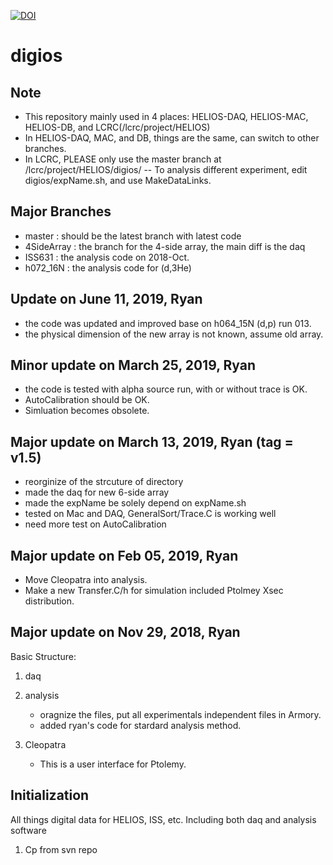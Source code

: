 [![DOI](https://zenodo.org/badge/DOI/10.5281/zenodo.3517238.svg)](https://doi.org/10.5281/zenodo.3517238)

# digios

## Note
- This repository mainly used in 4 places: HELIOS-DAQ, HELIOS-MAC, HELIOS-DB, and LCRC(/lcrc/project/HELIOS)
- In HELIOS-DAQ, MAC, and DB, things are the same, can switch to other branches.
- In LCRC, PLEASE only use the master branch at /lcrc/project/HELIOS/digios/
-- To analysis different experiment, edit digios/expName.sh, and use MakeDataLinks.

## Major Branches
- master : should be the latest branch with latest code
- 4SideArray : the branch for the 4-side array, the main diff is the daq
- ISS631 : the analysis code on 2018-Oct.
- h072_16N : the analysis code for (d,3He)

## Update on June 11, 2019, Ryan
- the code was updated and improved base on h064_15N (d,p) run 013.
- the physical dimension of the new array is not known, assume old array.

## Minor update on March 25, 2019, Ryan
- the code is tested with alpha source run, with or without trace is OK.
- AutoCalibration should be OK.
- Simluation becomes obsolete.

## Major update on March 13, 2019, Ryan (tag = v1.5)
- reorginize of the strcuture of directory
- made the daq for new 6-side array
- made the expName be solely depend on expName.sh 
- tested on Mac and DAQ, GeneralSort/Trace.C is working well
- need more test on AutoCalibration

## Major update on Feb 05, 2019, Ryan
- Move Cleopatra into analysis.
- Make a new Transfer.C/h for simulation included Ptolmey Xsec distribution.

## Major  update on Nov 29, 2018, Ryan
Basic Structure:
1. daq
2. analysis
   - oragnize the files, put all experimentals independent files in Armory.  
   - added ryan's code for stardard analysis method. 

3. Cleopatra
   - This is a user interface for Ptolemy.
 
## Initialization
All things digital data for HELIOS, ISS, etc. Including both daq and analysis software
1. Cp from svn repo
